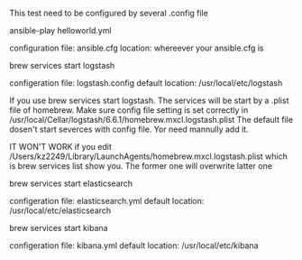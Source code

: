 This test need to be configured by several .config file



ansible-play helloworld.yml

configuration file: ansible.cfg
location: whereever your ansible.cfg is



brew services start logstash

configeration file: logstash.config
default location: /usr/local/etc/logstash

If you use brew services start logstash. The services will be
start by a .plist file of homebrew. Make sure config file setting
is set correctly in 
/usr/local/Cellar/logstash/6.6.1/homebrew.mxcl.logstash.plist
The default file dosen't start severces with config file. Yor need
mannully add it.

IT WON'T WORK if you edit
/Users/kz2249/Library/LaunchAgents/homebrew.mxcl.logstash.plist
which is brew services list show you. The former one will overwrite
latter one



brew services start elasticsearch

configeration file: elasticsearch.yml
default location: /usr/local/etc/elasticsearch



brew services start kibana

configeration file: kibana.yml
default location: /usr/local/etc/kibana

